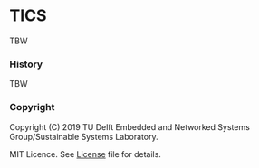 # TICS

TBW

### History

TBW

### Copyright

Copyright (C) 2019 TU Delft Embedded and Networked Systems Group/Sustainable Systems Laboratory.

MIT Licence. See [License](https://github.com/TUDSSL/TICS/blob/master/LICENSE) file for details.
